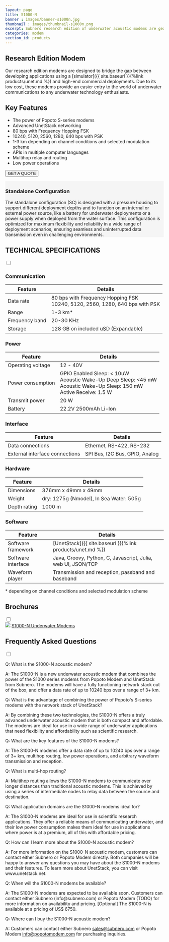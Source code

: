 ```yaml
---
layout: page
title: S1000-N
banner : images/banner-s1000n.jpg
thumbnail : images/thumbnail-s1000n.png
excerpt: Subnero research edition of underwater acoustic modems are geared towards academic researchers and underwater technology enthusiasts.
categories: modem
section_id: products
---
```


## Research Edition Modem

Our research edition modems are designed to bridge the gap between developing applications using a [simulator]({{ site.baseurl }}{%link products/unet.md %}) and high-end commercial deployments. Due to its low cost, these modems provide an easier entry to the world of underwater communications to any underwater technology enthusiasts.

## Key Features

- The power of Popoto S-series modems
- Advanced UnetStack networking
- 80 bps with Frequency Hopping FSK
- 10240, 5120, 2560, 1280, 640 bps with PSK
- 1-3 km depending on channel conditions and selected modulation scheme
- APIs in multiple computer languages
- Multihop relay and routing
- Low power operations

<a href="mailto:sales@subnero.com"><button type="button">GET A QUOTE</button></a>

<div class='full' style='background: #f5f5f5'>

  <div class ='media product' >
    <img class = "align-self-start mr-3" alt="" src="{{site.baseurl}}/images/boxart-s1000n.png"/>
    <div class='media-body product product-content'>
    <h3 style="text-transform: none;" id="surface">Standalone Configuration</h3>
        <p>The standalone configuration (SC) is designed with a pressure housing to support different deployment depths and to function on an internal or external power source, like a battery for underwater deployments or a power supply when deployed from the water surface. This configuration is optimized for maximum flexibility and reliability in a wide range of deployment scenarios, ensuring seamless and uninterrupted data transmission even in challenging environments.</p>
    </div>
  </div>
</div>

<div class='two spacing'></div>

<div class='wrap-collapsible'>
<h2 style="text-transform: none;" id="r_techspec">TECHNICAL SPECIFICATIONS</h2>
<input id ='tech-specs' class='toggle' type='checkbox'>
<label class='lbl-toggle' for='tech-specs'></label>
<div class='collapsible-content' markdown="1">

### Communication

| Feature                                | Details                                   |
| -------------------------------------- | ----------------------------------------- |
| Data rate                              | 80 bps with Frequency Hopping FSK<br>10240, 5120, 2560, 1280, 640 bps with PSK|
| Range                                  | 1-3 km\*                                  |
| Frequency band                         | 20-30 KHz                                 |
| Storage                                | 128 GB on included uSD (Expandable)       |

### Power

| Feature                                | Details                                   |
| -------------------------------------- | ----------------------------------------- |
| Operating voltage                      | 12 - 40V|
| Power consumption                      | GPIO Enabled Sleep: < 10uW<br>Acoustic Wake-Up Deep Sleep: <45 mW<br>Acoustic Wake-Up Sleep: 150 mW<br>Active Receive: 1.5 W|
| Transmit power                         | 20 W                                      |
| Battery                                | 22.2V 2500mAh Li-Ion                      |

### Interface

| Feature                                | Details                                   |
| -------------------------------------- | ----------------------------------------- |
| Data connections                       | Ethernet, RS-422, RS-232                  |
| External interface connections         | SPI Bus, I2C Bus, GPIO, Analog            |

### Hardware

| Feature                                | Details                                   |
| -------------------------------------- | ----------------------------------------- |
| Dimensions                             | 376mm x 49mm x 49mm                       |
| Weight                                 | dry: 1275g (Nmodel), In Sea Water: 505g   |
| Depth rating                           | 1000 m                                    |

### Software

| Feature                                | Details                                   |
| -------------------------------------- | ----------------------------------------- |
| Software framework                     | [UnetStack]({{ site.baseurl }}{%link products/unet.md %})|
| Software interface                     | Java, Groovy, Python, C, Javascript, Julia, web UI, JSON/TCP|
| Waveform player                        | Transmission and reception, passband and baseband |

\* depending on channel conditions and selected modulation scheme

</div>
</div>

<div class='wrap-collapsible'>
  <h2>Brochures</h2>
  <input id ='compatibility' class='toggle' type='checkbox'>
  <label class='lbl-toggle' for='compatibility'></label>
  <div class='collapsible-content'>
    <div class="brochure-container">
      <a href="{{site.baseurl}}/brochures/S1000-N.pdf" target="_blank"><img class="brochure-thumb" src="{{site.baseurl}}/brochures/s1000n.jpg"></a>
      <a href="{{site.baseurl}}/brochures/S1000-N.pdf" target="_blank">S1000-N Underwater Modems</a>
    </div>
  </div>
</div>

<div class='wrap-collapsible'>
  <h2>Frequently Asked Questions</h2>
  <input id ='useful-links' class='toggle' type='checkbox'>
  <label class='lbl-toggle' for='useful-links'></label>
  <div class='collapsible-content'>
    <p><span class='orange'>Q: What is the S1000-N acoustic modem?</span></p>
    <p>A: The S1000-N is a new underwater acoustic modem that combines the power of the S1000 series modems from Popoto Modem and UnetStack from Subnero. The modems will have a fully functioning network stack out of the box, and offer a data rate of up to 10240 bps over a range of 3+ km.</p>
    <p><span class='orange'>Q: What is the advantage of combining the power of Popoto's S-series modems with the network stack of UnetStack?</span></p>
    <p>A: By combining these two technologies, the S1000-N offers a truly advanced underwater acoustic modem that is both compact and affordable. The modems are ideal for use in a wide range of underwater applications that need flexibility and affordability such as scientific research.</p>
    <p><span class='orange'>Q: What are the key features of the S1000-N modems?</span></p>
    <p>A: The S1000-N modems offer a data rate of up to 10240 bps over a range of 3+ km, multihop routing, low power operations, and arbitrary waveform transmission and reception.</p>
    <p><span class='orange'>Q: What is multi-hop routing?</span></p>
    <p>A: Multihop routing allows the S1000-N modems to communicate over longer distances than traditional acoustic modems. This is achieved by using a series of intermediate nodes to relay data between the source and destination.</p>
    <p><span class='orange'>Q: What application domains are the S1000-N modems ideal for?</span></p>
    <p>A: The S1000-N modems are ideal for use in scientific research applications. They offer a reliable means of communicating underwater, and their low power consumption makes them ideal for use in applications where power is at a premium, all of this with affordable pricing.</p>
    <p><span class='orange'>Q: How can I learn more about the S1000-N acoustic modem?</span></p>
    <p>A: For more information on the S1000-N acoustic modem, customers can contact either Subnero or Popoto Modem directly. Both companies will be happy to answer any questions you may have about the S1000-N modems and their features. To learn more about UnetStack, you can visit www.unetstack.net.</p>
    <p><span class='orange'>Q: When will the S1000-N modems be available?</span></p>
    <p>A: The S1000-N modems are expected to be available soon. Customers can contact either Subnero (info@subnero.com) or Popoto Modem (TODO) for more information on availability and pricing. [Optional] The S1000-N is available at a pricing of US$ 6750.</p>
    <p><span class='orange'>Q: Where can I buy the S1000-N acoustic modem?</span></p>
    <p>A: Customers can contact either Subnero <a href="mailto:sales@subnero.com">sales@subnero.com</a> or Popoto Modem <a href="mailto:info@popotomodem.com">info@popotomodem.com</a> for purchasing inquiries.</p>

  </div>
</div>
